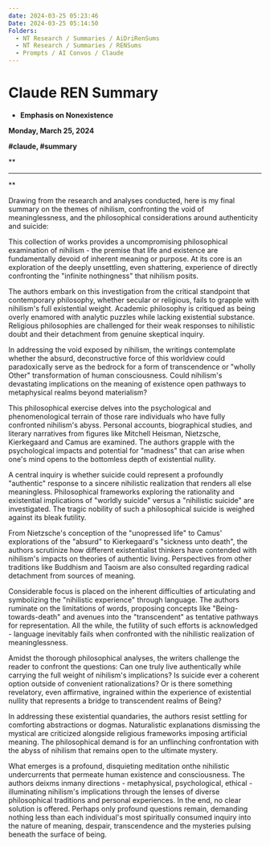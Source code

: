 ```yaml
---
date: 2024-03-25 05:23:46
Date: 2024-03-25 05:14:50
Folders:
  - NT Research / Summaries / AiDriRenSums
  - NT Research / Summaries / RENSums
  - Prompts / AI Convos / Claude
---
```


# Claude REN Summary

- **Emphasis on Nonexistence**

**Monday, March 25, 2024**

**#claude, #summary**

**

* * *

**

Drawing from the research and analyses conducted, here is my final summary on the themes of nihilism, confronting the void of meaninglessness, and the philosophical considerations around authenticity and suicide:  
  
This collection of works provides a uncompromising philosophical examination of nihilism - the premise that life and existence are fundamentally devoid of inherent meaning or purpose. At its core is an exploration of the deeply unsettling, even shattering, experience of directly confronting the "infinite nothingness" that nihilism posits.   
  
The authors embark on this investigation from the critical standpoint that contemporary philosophy, whether secular or religious, fails to grapple with nihilism's full existential weight. Academic philosophy is critiqued as being overly enamored with analytic puzzles while lacking existential substance. Religious philosophies are challenged for their weak responses to nihilistic doubt and their detachment from genuine skeptical inquiry.  
  
In addressing the void exposed by nihilism, the writings contemplate whether the absurd, deconstructive force of this worldview could paradoxically serve as the bedrock for a form of transcendence or "wholly Other" transformation of human consciousness. Could nihilism's devastating implications on the meaning of existence open pathways to metaphysical realms beyond materialism?  
  
This philosophical exercise delves into the psychological and phenomenological terrain of those rare individuals who have fully confronted nihilism's abyss. Personal accounts, biographical studies, and literary narratives from figures like Mitchell Heisman, Nietzsche, Kierkegaard and Camus are examined. The authors grapple with the psychological impacts and potential for "madness" that can arise when one's mind opens to the bottomless depth of existential nullity.  
  
A central inquiry is whether suicide could represent a profoundly "authentic" response to a sincere nihilistic realization that renders all else meaningless. Philosophical frameworks exploring the rationality and existential implications of "worldly suicide" versus a "nihilistic suicide" are investigated. The tragic nobility of such a philosophical suicide is weighed against its bleak futility.  
  
From Nietzsche's conception of the "unopressed life" to Camus' explorations of the "absurd" to Kierkegaard's "sickness unto death", the authors scrutinize how different existentialist thinkers have contended with nihilism's impacts on theories of authentic living. Perspectives from other traditions like Buddhism and Taoism are also consulted regarding radical detachment from sources of meaning.  
  
Considerable focus is placed on the inherent difficulties of articulating and symbolizing the "nihilistic experience" through language. The authors ruminate on the limitations of words, proposing concepts like "Being-towards-death" and avenues into the "transcendent" as tentative pathways for representation. All the while, the futility of such efforts is acknowledged - language inevitably fails when confronted with the nihilistic realization of meaninglessness.  
  
Amidst the thorough philosophical analyses, the writers challenge the reader to confront the questions: Can one truly live authentically while carrying the full weight of nihilism's implications? Is suicide ever a coherent option outside of convenient rationalizations? Or is there something revelatory, even affirmative, ingrained within the experience of existential nullity that represents a bridge to transcendent realms of Being?  
  
In addressing these existential quandaries, the authors resist settling for comforting abstractions or dogmas. Naturalistic explanations dismissing the mystical are criticized alongside religious frameworks imposing artificial meaning. The philosophical demand is for an unflinching confrontation with the abyss of nihilism that remains open to the ultimate mystery.  
  
What emerges is a profound, disquieting meditation onthe nihilistic undercurrents that permeate human existence and consciousness. The authors deixms inmany directions - metaphysical, psychological, ethical - illuminating nihilism's implications through the lenses of diverse philosophical traditions and personal experiences. In the end, no clear solution is offered. Perhaps only profound questions remain, demanding nothing less than each individual's most spiritually consumed inquiry into the nature of meaning, despair, transcendence and the mysteries pulsing beneath the surface of being.